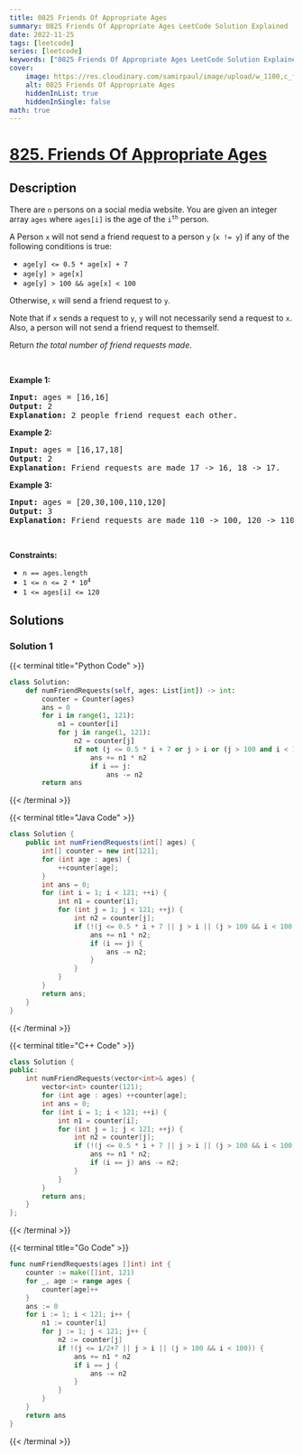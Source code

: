 ```yaml
---
title: 0825 Friends Of Appropriate Ages
summary: 0825 Friends Of Appropriate Ages LeetCode Solution Explained
date: 2022-11-25
tags: [leetcode]
series: [leetcode]
keywords: ["0825 Friends Of Appropriate Ages LeetCode Solution Explained in all languages", "0825 Friends Of Appropriate Ages", "LeetCode", "leetcode solution in Python3 C++ Java Go PHP Ruby Swift TypeScript Rust C# JavaScript C", "GeeksforGeeks", "InterviewBit", "Coding Ninjas", "HackerRank", "HackerEarth", "CodeChef", "TopCoder", "AlgoExpert", "freeCodeCamp", "Codeforces", "GitHub", "AtCoder", "Samir Paul"]
cover:
    image: https://res.cloudinary.com/samirpaul/image/upload/w_1100,c_fit,co_rgb:FFFFFF,l_text:Arial_75_bold:0825 Friends Of Appropriate Ages - Solution Explained/problem-solving.webp
    alt: 0825 Friends Of Appropriate Ages
    hiddenInList: true
    hiddenInSingle: false
math: true
---
```



# [825. Friends Of Appropriate Ages](https://leetcode.com/problems/friends-of-appropriate-ages)


## Description

<p>There are <code>n</code> persons on a social media website. You are given an integer array <code>ages</code> where <code>ages[i]</code> is the age of the <code>i<sup>th</sup></code> person.</p>

<p>A Person <code>x</code> will not send a friend request to a person <code>y</code> (<code>x != y</code>) if any of the following conditions is true:</p>

<ul>
	<li><code>age[y] &lt;= 0.5 * age[x] + 7</code></li>
	<li><code>age[y] &gt; age[x]</code></li>
	<li><code>age[y] &gt; 100 &amp;&amp; age[x] &lt; 100</code></li>
</ul>

<p>Otherwise, <code>x</code> will send a friend request to <code>y</code>.</p>

<p>Note that if <code>x</code> sends a request to <code>y</code>, <code>y</code> will not necessarily send a request to <code>x</code>. Also, a person will not send a friend request to themself.</p>

<p>Return <em>the total number of friend requests made</em>.</p>

<p>&nbsp;</p>
<p><strong class="example">Example 1:</strong></p>

<pre>
<strong>Input:</strong> ages = [16,16]
<strong>Output:</strong> 2
<strong>Explanation:</strong> 2 people friend request each other.
</pre>

<p><strong class="example">Example 2:</strong></p>

<pre>
<strong>Input:</strong> ages = [16,17,18]
<strong>Output:</strong> 2
<strong>Explanation:</strong> Friend requests are made 17 -&gt; 16, 18 -&gt; 17.
</pre>

<p><strong class="example">Example 3:</strong></p>

<pre>
<strong>Input:</strong> ages = [20,30,100,110,120]
<strong>Output:</strong> 3
<strong>Explanation:</strong> Friend requests are made 110 -&gt; 100, 120 -&gt; 110, 120 -&gt; 100.
</pre>

<p>&nbsp;</p>
<p><strong>Constraints:</strong></p>

<ul>
	<li><code>n == ages.length</code></li>
	<li><code>1 &lt;= n &lt;= 2 * 10<sup>4</sup></code></li>
	<li><code>1 &lt;= ages[i] &lt;= 120</code></li>
</ul>

## Solutions

### Solution 1

<!-- tabs:start -->

{{< terminal title="Python Code" >}}
```python
class Solution:
    def numFriendRequests(self, ages: List[int]) -> int:
        counter = Counter(ages)
        ans = 0
        for i in range(1, 121):
            n1 = counter[i]
            for j in range(1, 121):
                n2 = counter[j]
                if not (j <= 0.5 * i + 7 or j > i or (j > 100 and i < 100)):
                    ans += n1 * n2
                    if i == j:
                        ans -= n2
        return ans
```
{{< /terminal >}}

{{< terminal title="Java Code" >}}
```java
class Solution {
    public int numFriendRequests(int[] ages) {
        int[] counter = new int[121];
        for (int age : ages) {
            ++counter[age];
        }
        int ans = 0;
        for (int i = 1; i < 121; ++i) {
            int n1 = counter[i];
            for (int j = 1; j < 121; ++j) {
                int n2 = counter[j];
                if (!(j <= 0.5 * i + 7 || j > i || (j > 100 && i < 100))) {
                    ans += n1 * n2;
                    if (i == j) {
                        ans -= n2;
                    }
                }
            }
        }
        return ans;
    }
}
```
{{< /terminal >}}

{{< terminal title="C++ Code" >}}
```cpp
class Solution {
public:
    int numFriendRequests(vector<int>& ages) {
        vector<int> counter(121);
        for (int age : ages) ++counter[age];
        int ans = 0;
        for (int i = 1; i < 121; ++i) {
            int n1 = counter[i];
            for (int j = 1; j < 121; ++j) {
                int n2 = counter[j];
                if (!(j <= 0.5 * i + 7 || j > i || (j > 100 && i < 100))) {
                    ans += n1 * n2;
                    if (i == j) ans -= n2;
                }
            }
        }
        return ans;
    }
};
```
{{< /terminal >}}

{{< terminal title="Go Code" >}}
```go
func numFriendRequests(ages []int) int {
	counter := make([]int, 121)
	for _, age := range ages {
		counter[age]++
	}
	ans := 0
	for i := 1; i < 121; i++ {
		n1 := counter[i]
		for j := 1; j < 121; j++ {
			n2 := counter[j]
			if !(j <= i/2+7 || j > i || (j > 100 && i < 100)) {
				ans += n1 * n2
				if i == j {
					ans -= n2
				}
			}
		}
	}
	return ans
}
```
{{< /terminal >}}

<!-- tabs:end -->

<!-- end -->
